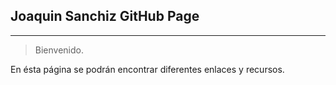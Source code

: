 ## Joaquin Sanchiz GitHub Page

---

> Bienvenido.

En ésta página se podrán encontrar diferentes enlaces y recursos.





